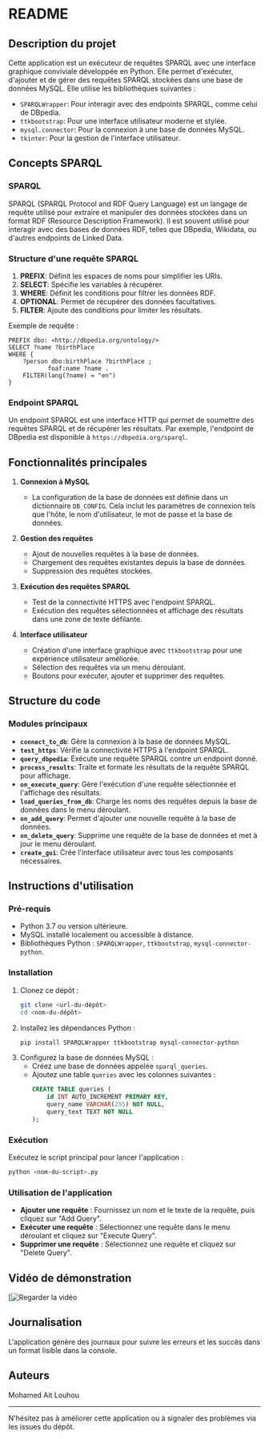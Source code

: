 # README

## Description du projet

Cette application est un exécuteur de requêtes SPARQL avec une interface graphique conviviale développée en Python. Elle permet d'exécuter, d'ajouter et de gérer des requêtes SPARQL stockées dans une base de données MySQL. Elle utilise les bibliothèques suivantes :

- `SPARQLWrapper`: Pour interagir avec des endpoints SPARQL, comme celui de DBpedia.
- `ttkbootstrap`: Pour une interface utilisateur moderne et stylée.
- `mysql.connector`: Pour la connexion à une base de données MySQL.
- `tkinter`: Pour la gestion de l'interface utilisateur.

## Concepts SPARQL

### SPARQL
SPARQL (SPARQL Protocol and RDF Query Language) est un langage de requête utilisé pour extraire et manipuler des données stockées dans un format RDF (Resource Description Framework). Il est souvent utilisé pour interagir avec des bases de données RDF, telles que DBpedia, Wikidata, ou d'autres endpoints de Linked Data.

### Structure d'une requête SPARQL
1. **PREFIX**: Définit les espaces de noms pour simplifier les URIs.
2. **SELECT**: Spécifie les variables à récupérer.
3. **WHERE**: Définit les conditions pour filtrer les données RDF.
4. **OPTIONAL**: Permet de récupérer des données facultatives.
5. **FILTER**: Ajoute des conditions pour limiter les résultats.

Exemple de requête :
```sparql
PREFIX dbo: <http://dbpedia.org/ontology/>
SELECT ?name ?birthPlace
WHERE {
    ?person dbo:birthPlace ?birthPlace ;
           foaf:name ?name .
    FILTER(lang(?name) = "en")
}
```

### Endpoint SPARQL
Un endpoint SPARQL est une interface HTTP qui permet de soumettre des requêtes SPARQL et de récupérer les résultats. Par exemple, l'endpoint de DBpedia est disponible à `https://dbpedia.org/sparql`.

## Fonctionnalités principales

1. **Connexion à MySQL**
   - La configuration de la base de données est définie dans un dictionnaire `DB_CONFIG`. Cela inclut les paramètres de connexion tels que l'hôte, le nom d'utilisateur, le mot de passe et la base de données.

2. **Gestion des requêtes**
   - Ajout de nouvelles requêtes à la base de données.
   - Chargement des requêtes existantes depuis la base de données.
   - Suppression des requêtes stockées.

3. **Exécution des requêtes SPARQL**
   - Test de la connectivité HTTPS avec l'endpoint SPARQL.
   - Exécution des requêtes sélectionnées et affichage des résultats dans une zone de texte défilante.

4. **Interface utilisateur**
   - Création d'une interface graphique avec `ttkbootstrap` pour une expérience utilisateur améliorée.
   - Sélection des requêtes via un menu déroulant.
   - Boutons pour exécuter, ajouter et supprimer des requêtes.

## Structure du code

### Modules principaux
- **`connect_to_db`**: Gère la connexion à la base de données MySQL.
- **`test_https`**: Vérifie la connectivité HTTPS à l'endpoint SPARQL.
- **`query_dbpedia`**: Exécute une requête SPARQL contre un endpoint donné.
- **`process_results`**: Traite et formate les résultats de la requête SPARQL pour affichage.
- **`on_execute_query`**: Gère l'exécution d'une requête sélectionnée et l'affichage des résultats.
- **`load_queries_from_db`**: Charge les noms des requêtes depuis la base de données dans le menu déroulant.
- **`on_add_query`**: Permet d'ajouter une nouvelle requête à la base de données.
- **`on_delete_query`**: Supprime une requête de la base de données et met à jour le menu déroulant.
- **`create_gui`**: Crée l'interface utilisateur avec tous les composants nécessaires.

## Instructions d'utilisation

### Pré-requis
- Python 3.7 ou version ultérieure.
- MySQL installé localement ou accessible à distance.
- Bibliothèques Python : `SPARQLWrapper`, `ttkbootstrap`, `mysql-connector-python`.

### Installation
1. Clonez ce dépôt :
   ```bash
   git clone <url-du-dépôt>
   cd <nom-du-dépôt>
   ```
2. Installez les dépendances Python :
   ```bash
   pip install SPARQLWrapper ttkbootstrap mysql-connector-python
   ```
3. Configurez la base de données MySQL :
   - Créez une base de données appelée `sparql_queries`.
   - Ajoutez une table `queries` avec les colonnes suivantes :
     ```sql
     CREATE TABLE queries (
         id INT AUTO_INCREMENT PRIMARY KEY,
         query_name VARCHAR(255) NOT NULL,
         query_text TEXT NOT NULL
     );
     ```

### Exécution
Exécutez le script principal pour lancer l'application :
```bash
python <nom-du-script>.py
```

### Utilisation de l'application
- **Ajouter une requête** : Fournissez un nom et le texte de la requête, puis cliquez sur "Add Query".
- **Exécuter une requête** : Sélectionnez une requête dans le menu déroulant et cliquez sur "Execute Query".
- **Supprimer une requête** : Sélectionnez une requête et cliquez sur "Delete Query".

## Vidéo de démonstration

[![Regarder la vidéo](https://drive.google.com/file/d/1kVH5UG6s5LDEp5FzUliw8LDcGEsxOo_j/view?usp=sharing)

## Journalisation
L'application génère des journaux pour suivre les erreurs et les succès dans un format lisible dans la console.

## Auteurs
Mohamed Ait Louhou

---
N'hésitez pas à améliorer cette application ou à signaler des problèmes via les issues du dépôt.

